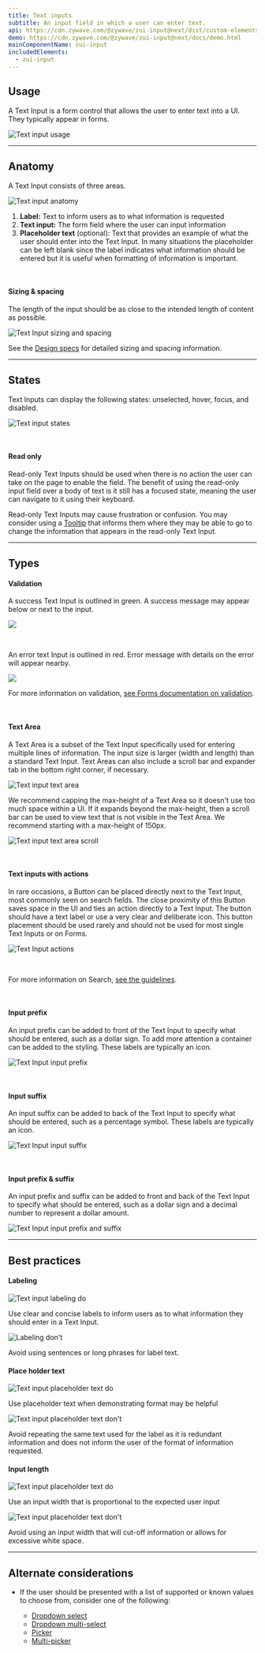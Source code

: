 ```yaml
---
title: Text inputs
subtitle: An input field in which a user can enter text.
api: https://cdn.zywave.com/@zywave/zui-input@next/dist/custom-elements.json
demo: https://cdn.zywave.com/@zywave/zui-input@next/docs/demo.html
mainComponentName: zui-input
includedElements:
  - zui-input
---
```

## Usage

A Text Input is a form control that allows the user to enter text into a UI. They typically appear in forms.

![Text input usage](/images/textinput_usage.svg)

- - -

## Anatomy

A Text Input consists of three areas.

![Text input anatomy](/images/textinput_anatomy.svg)

1. **Label:** Text to inform users as to what information is requested
2. **Text input:** The form field where the user can input information
3. **Placeholder text** (optional): Text that provides an example of what the user should enter into the Text Input. In many situations the placeholder can be left blank since the label indicates what information should be entered but it is useful when formatting of information is important.

<br>

#### Sizing & spacing

The length of the input should be as close to the intended length of content as possible.

![Text Input sizing and spacing](/images/textinput_sizingandspacing.svg)

<docs-note>See the [Design specs](https://xd.adobe.com/view/4bf410a7-cbe1-4642-9756-529baa10276d-1ea7/grid) for detailed sizing and spacing information.</docs-note>

- - -

## States

Text Inputs can display the following states: unselected, hover, focus, and disabled.

![Text input states](/images/textinput_states.svg)

<br>

#### Read only

Read-only Text Inputs should be used when there is no action the user can take on the page to enable the field. The benefit of using the read-only input field over a body of text is it still has a focused state, meaning the user can navigate to it using their keyboard.

Read-only Text Inputs may cause frustration or confusion. You may consider using a [Tooltip](/design-system/components/tooltip) that informs them where they may be able to go to change the information that appears in the read-only Text Input.

- - -

## Types

#### Validation

A success Text Input is outlined in green. A success message may appear below or next to the input.

![](/images/textinput_success.svg)

<br>

An error text Input is outlined in red. Error message with details on the error will appear nearby.

![](/images/textinput_error.svg)

<docs-note> For more information on validation, [see Forms documentation on validation](https://booster.zywave.dev/design-system/patterns/forms/#validation). </docs-note>

<br>

#### Text Area

A Text Area is a subset of the Text Input specifically used for entering multiple lines of information. The input size is larger (width and length) than a standard Text Input. Text Areas can also include a scroll bar and expander tab in the bottom right corner, if necessary.

![Text input text area](/images/textinput_textarea.svg)

We recommend capping the max-height of a Text Area so it doesn't use too much space within a UI. If it expands beyond the max-height, then a scroll bar can be used to view text that is not visible in the Text Area. We recommend starting with a max-height of 150px.  

![Text input text area scroll](/images/textinput_textarea_scroll.svg)

<br>

#### Text inputs with actions

In rare occasions, a Button can be placed directly next to the Text Input, most commonly seen on search fields. The close proximity of this Button saves space in the UI and ties an action directly to a Text Input. The button should have a text label or use a very clear and deliberate icon. This button placement should be used rarely and should not be used for most single Text Inputs or on Forms. 

![Text Input actions](/images/textinput_actions.svg)

<br>

For more information on Search, [see the guidelines](https://booster.zywave.dev/design-system/components/search/?tab=usage).

<br>

#### Input prefix

An input prefix can be added to front of the Text Input to specify what should be entered, such as a dollar sign. To add more attention a container can be added to the styling. These labels are typically an icon.

![Text Input input prefix](/images/textinput_input_prefix.svg)

<br>

#### Input suffix

An input suffix can be added to back of the Text Input to specify what should be entered, such as a percentage symbol. These labels are typically an icon.

![Text Input input suffix](/images/textinput_input_suffix.svg)

<br>

#### Input prefix & suffix

An input prefix and suffix can be added to front and back of the Text Input to specify what should be entered, such as a dollar sign and a decimal number to represent a dollar amount.

![Text Input input prefix and suffix](/images/textinput_input_prefixandsuffix.svg)

- - -

## Best practices

#### Labeling

<docs-grid columns="2">

<div>

![Text input labeling do](/images/textinput_labeling_do.svg)

<docs-do>
Use clear and concise labels to inform users as to what information they should enter in a Text Input.
</docs-do>

</div>

<div>

![Labeling don't](/images/textinput_labeling_dont.svg)

<docs-do-not>
Avoid using sentences or long phrases for label text. 
</docs-do-not>

</div>

</docs-grid>

<docs-spacer>

</docs-spacer>

#### Place holder text

<docs-grid columns="2">

<div>

![Text input placeholder text do](/images/textinput_placeholder_do.svg)

<docs-do>

Use placeholder text when demonstrating format may be helpful
</docs-do>

</div>

<div>

![Text input placeholder text don't](/images/textinput_placeholder_dont.svg)

<docs-do-not>
Avoid repeating the same text used for the label as it is redundant information and does not inform the user of the format of information requested.
</docs-do-not>

</div>

</docs-grid>

<docs-spacer>

</docs-spacer>

#### Input length

<docs-grid columns="2">

<div>

![Text input placeholder text do](/images/textinput_size_do.svg)

<docs-do>
Use an input width that is proportional to the expected user input
</docs-do>

</div>

<div>

![Text input placeholder text don't](/images/textinput_size_dont.svg)

<docs-do-not>
Avoid using an input width that will cut-off information or allows for excessive white space.
</docs-do-not>

</div>

</docs-grid>

- - -

## Alternate considerations

* If the user should be presented with a list of supported or known values to choose from, consider one of the following:

  * [Dropdown select](https://booster.zywave.dev/design-system/components/dropdown-selects/)
  * [Dropdown multi-select](https://booster.zywave.dev/design-system/components/dropdown-multi-selects/)
  * [Picker](https://booster.zywave.dev/design-system/components/pickers/)
  * [Multi-picker](https://booster.zywave.dev/design-system/components/pickers/)